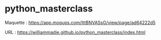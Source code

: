# python_masterclass

Maquette : https://app.moqups.com/IttBNVASsG/view/page/ad64222d5

URL : https://williammadie.github.io/python_masterclass/index.html
